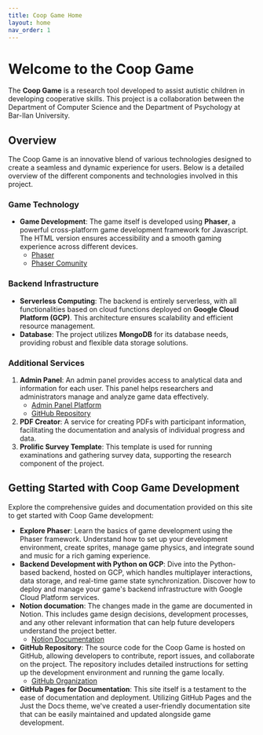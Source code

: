 ```yaml
---
title: Coop Game Home
layout: home
nav_order: 1
---
```


# Welcome to the Coop Game

The **Coop Game** is a research tool developed to assist autistic children in developing cooperative skills. This project is a collaboration between the Department of Computer Science and the Department of Psychology at Bar-Ilan University.

## Overview

The Coop Game is an innovative blend of various technologies designed to create a seamless and dynamic experience for users. Below is a detailed overview of the different components and technologies involved in this project.

### Game Technology

- **Game Development**: The game itself is developed using **Phaser**, a powerful cross-platform game development framework for Javascript. The HTML version ensures accessibility and a smooth gaming experience across different devices.
  - [Phaser](https://phaser.io)
  - [Phaser Comunity](https://discord.com/invite/phaser)

### Backend Infrastructure

- **Serverless Computing**: The backend is entirely serverless, with all functionalities based on cloud functions deployed on **Google Cloud Platform (GCP)**. This architecture ensures scalability and efficient resource management.
- **Database**: The project utilizes **MongoDB** for its database needs, providing robust and flexible data storage solutions.

### Additional Services

1. **Admin Panel**: An admin panel provides access to analytical data and information for each user. This panel helps researchers and administrators manage and analyze game data effectively.
   - [Admin Panel Platform](https://prolific-survey-xpdmwwgl7a-lm.a.run.app/login)
   - [GitHub Repository](https://github.com/Etelis/Coop-Admin-Panel)
2. **PDF Creator**: A service for creating PDFs with participant information, facilitating the documentation and analysis of individual progress and data.
3. **Prolific Survey Template**: This template is used for running examinations and gathering survey data, supporting the research component of the project.

## Getting Started with Coop Game Development

Explore the comprehensive guides and documentation provided on this site to get started with Coop Game development:

- **Explore Phaser**: Learn the basics of game development using the Phaser framework. Understand how to set up your development environment, create sprites, manage game physics, and integrate sound and music for a rich gaming experience.
- **Backend Development with Python on GCP**: Dive into the Python-based backend, hosted on GCP, which handles multiplayer interactions, data storage, and real-time game state synchronization. Discover how to deploy and manage your game's backend infrastructure with Google Cloud Platform services.
- **Notion documation**: The changes made in the game are documented in Notion. This includes game design decisions, development processes, and any other relevant information that can help future developers understand the project better.
  - [Notion Documentation](https://www.notion.so/1187f8928ee28173ac9bf63a11d353c4?v=1187f8928ee28190b430000cfecb0d3b&pvs=4)
- **GitHub Repository**: The source code for the Coop Game is hosted on GitHub, allowing developers to contribute, report issues, and collaborate on the project. The repository includes detailed instructions for setting up the development environment and running the game locally.
  - [GitHub Organization](https://github.com/CoOp-World)
- **GitHub Pages for Documentation**: This site itself is a testament to the ease of documentation and deployment. Utilizing GitHub Pages and the Just the Docs theme, we've created a user-friendly documentation site that can be easily maintained and updated alongside game development.
